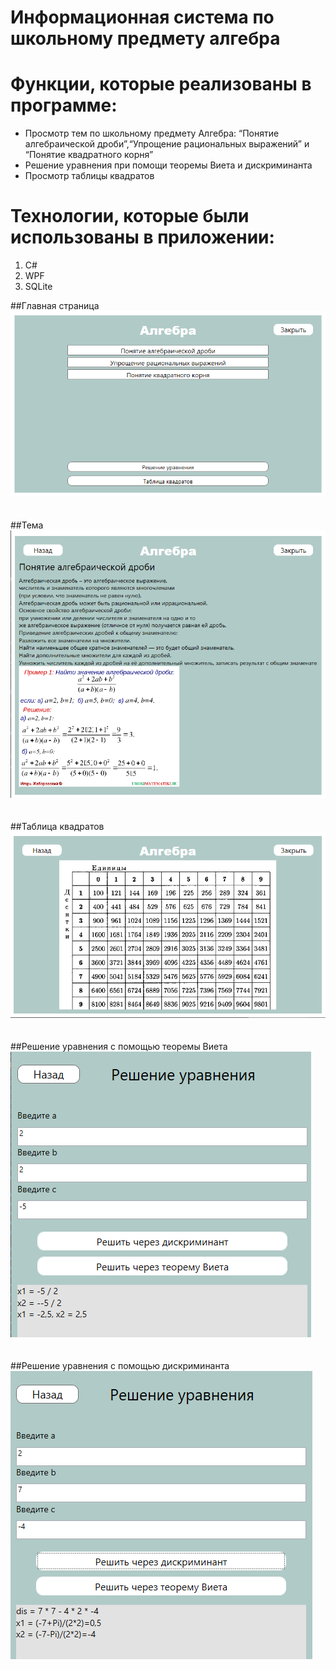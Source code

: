 # Информационная система по школьному предмету алгебра

# Функции, которые реализованы в программе:
- Просмотр тем по школьному предмету Алгебра: “Понятие алгебраической дроби”,“Упрощение рациональных выражений” и “Понятие квадратного корня”
- Решение уравнения при помощи теоремы Виета и дискриминанта
- Просмотр таблицы квадратов
  
# Технологии, которые были использованы в приложении:
1. C#
2. WPF
3. SQLite

##Главная страница
![Главная страница](https://github.com/Oikiwii/Algebra/blob/main/ScreenAlgebra/MainScreen.png?raw=true)
</br> </br> </br>
##Тема
![Тема](https://github.com/Oikiwii/Algebra/blob/main/ScreenAlgebra/SubjectScreen.png?raw=true)
</br> </br> </br>
##Таблица квадратов
![Таблица квадратов](https://github.com/Oikiwii/Algebra/blob/main/ScreenAlgebra/TableScreen.png?raw=true)
</br> </br> </br>
##Решение уравнения с помощью теоремы Виета
![Решение уравнения с помощью теоремы Виета](https://github.com/Oikiwii/Algebra/blob/main/ScreenAlgebra/VietaScreen.png?raw=true)
</br> </br> </br>
##Решение уравнения с помощью дискриминанта
![Решение уравнения с помощью дискриминанта](https://github.com/Oikiwii/Algebra/blob/main/ScreenAlgebra/DisScreen.png?raw=true)
